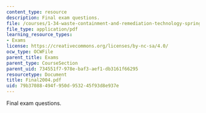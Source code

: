 ```yaml
---
content_type: resource
description: Final exam questions.
file: /courses/1-34-waste-containment-and-remediation-technology-spring-2004/79b37088494f950d953245f93d8e937e_Final2004.pdf
file_type: application/pdf
learning_resource_types:
- Exams
license: https://creativecommons.org/licenses/by-nc-sa/4.0/
ocw_type: OCWFile
parent_title: Exams
parent_type: CourseSection
parent_uid: 734551f7-978e-baf3-aef1-db3161f66295
resourcetype: Document
title: Final2004.pdf
uid: 79b37088-494f-950d-9532-45f93d8e937e
---
```

Final exam questions.
